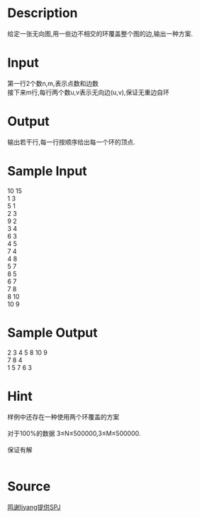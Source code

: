 
# Description

<div class="content"><div>给定一张无向图,用一些边不相交的环覆盖整个图的边,输出一种方案.</div>
<div></div>
<p></p></div>

# Input

<div class="content"><div>第一行2个数n,m,表示点数和边数</div>
<div>接下来m行,每行两个数u,v表示无向边(u,v),保证无重边自环</div>
<div>
<div></div>
</div>
<p></p></div>

# Output

<div class="content"><div>输出若干行,每一行按顺序给出每一个环的顶点.</div>
<div></div>
<p></p></div>

# Sample Input

<div class="content"><span class="sampledata">10 15<br/>
1 3<br/>
5 1<br/>
2 3<br/>
9 2<br/>
3 4<br/>
6 3<br/>
4 5<br/>
7 4<br/>
4 8<br/>
5 7<br/>
8 5<br/>
6 7<br/>
7 8<br/>
8 10<br/>
10 9</span></div>

# Sample Output

<div class="content"><span class="sampledata">2 3 4 5 8 10 9<br/>
7 8 4<br/>
1 5 7 6 3</span></div>

# Hint

<div class="content"><p></p><div>样例中还存在一种使用两个环覆盖的方案</div><br/>
<div>对于100%的数据 3≤N≤500000,3≤M≤500000.</div><br/>
<div>保证有解</div><br/>
<p></p><p></p></div>

# Source

<div class="content"><p><a href="problemset.php?search=鸣谢liyang提供SPJ">鸣谢liyang提供SPJ</a></p></div>


